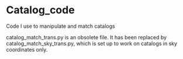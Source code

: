 # Catalog_code
Code I use to manipulate and match catalogs

catalog_match_trans.py is an obsolete file.  It has been replaced by catalog_match_sky_trans.py, which is set up to work on catalogs in sky coordinates only.
